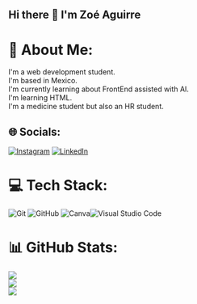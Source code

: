 ## Hi there 👋 I'm Zoé Aguirre
# 💫 About Me:
I'm a web development student.<br>I'm based in Mexico.<br>I'm currently learning about FrontEnd assisted with AI.<br>I'm learning HTML.<br>I'm a medicine student but also an HR student.<br>


## 🌐 Socials:
[![Instagram](https://img.shields.io/badge/Instagram-%23E4405F.svg?logo=Instagram&logoColor=white)](https://instagram.com/https://www.instagram.com/zoeaguirrevillasenor/profilecard/?igsh=MTFpeWJlMHp3Y3Zybw==) [![LinkedIn](https://img.shields.io/badge/LinkedIn-%230077B5.svg?logo=linkedin&logoColor=white)](https://linkedin.com/in/www.linkedin.com/in/telma-zoé-aguirre-villaseñor-624b95271) 

# 💻 Tech Stack:
![Git](https://img.shields.io/badge/git-%23F05033.svg?style=for-the-badge&logo=git&logoColor=white) ![GitHub](https://img.shields.io/badge/github-%23121011.svg?style=for-the-badge&logo=github&logoColor=white) ![Canva](https://img.shields.io/badge/Canva-%2300C4CC.svg?style=for-the-badge&logo=Canva&logoColor=white)![Visual Studio Code](https://img.shields.io/badge/Visual%20Studio%20Code-0078d7.svg?style=for-the-badge&logo=visual-studio-code&logoColor=white)
# 📊 GitHub Stats:
![](https://github-readme-stats.vercel.app/api?username=ZAV000&theme=dark&hide_border=false&include_all_commits=false&count_private=false)<br/>
![](https://github-readme-streak-stats.herokuapp.com/?user=ZAV000&theme=dark&hide_border=false)<br/>
![](https://github-readme-stats.vercel.app/api/top-langs/?username=ZAV000&theme=dark&hide_border=false&include_all_commits=false&count_private=false&layout=compact)
